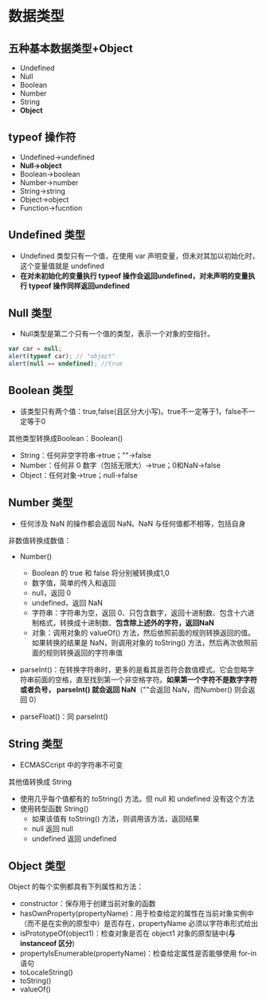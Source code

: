 # 数据类型

## 五种基本数据类型+Object

- Undefined
- Null
- Boolean
- Number
- String
- **Object**

## typeof 操作符

- Undefined->undefined
- **Null->object**
- Boolean->boolean
- Number->number
- String->string
- Object->object
- Function->fucntion

## Undefined 类型


- Undefined 类型只有一个值，在使用 var 声明变量，但未对其加以初始化时，这个变量值就是 undefined
- **在对未初始化的变量执行 typeof 操作会返回undefined，对未声明的变量执行 typeof 操作同样返回undefined**

## Null 类型


- Null类型是第二个只有一个值的类型，表示一个对象的空指针。

```js
var car = null;
alert(typeof car); // "object"
alert(null == undefined); //true
```

## Boolean 类型

- 该类型只有两个值：true,false(且区分大小写)。true不一定等于1，false不一定等于0

其他类型转换成Boolean：Boolean()

- String：任何非空字符串->true；""->false
- Number：任何非 0 数字（包括无限大）->true；0和NaN->false
- Object：任何对象->true；null->false


## Number 类型


- 任何涉及 NaN 的操作都会返回 NaN。NaN 与任何值都不相等，包括自身

非数值转换成数值：

- Number()

  - Boolean 的 true 和 false 将分别被转换成1,0
  - 数字值，简单的传入和返回
  - null，返回 0
  - undefined，返回 NaN
  - 字符串：字符串为空，返回 0、只包含数字，返回十进制数、包含十六进制格式，转换成十进制数、**包含除上述外的字符，返回NaN**
  - 对象：调用对象的 valueOf() 方法，然后依照前面的规则转换返回的值。如果转换的结果是 NaN，则调用对象的 toString() 方法，然后再次依照前面的规则转换返回的字符串值

- parseInt()：在转换字符串时，更多的是看其是否符合数值模式。它会忽略字符串前面的空格，直至找到第一个非空格字符。**如果第一个字符不是数字字符或者负号， parseInt() 就会返回 NaN**（""会返回 NaN，而Number() 则会返回 0）

- parseFloat()：同 parseInt()

## String 类型


- ECMASCcript 中的字符串不可变

其他值转换成 String

- 使用几乎每个值都有的 toString() 方法。但 null 和 undefined 没有这个方法
- 使用转型函数 String()
  - 如果该值有 toString() 方法，则调用该方法，返回结果
  - null 返回 null
  - undefined 返回 undefined

## Object 类型


Object 的每个实例都具有下列属性和方法：

- constructor：保存用于创建当前对象的函数
- hasOwnProperty(propertyName)：用于检查给定的属性在当前对象实例中（而不是在实例的原型中）是否存在，propertyName 必须以字符串形式给出
- isPrototypeOf(object1)：检查对象是否在 object1 对象的原型链中(**与 instanceof 区分**)
- propertyIsEnumerable(propertyName)：检查给定属性是否能够使用 for-in 语句
- toLocaleString()
- toString()
- valueOf()



